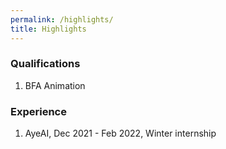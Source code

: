 ```yaml
---
permalink: /highlights/
title: Highlights
---
```


### Qualifications
1. BFA Animation

### Experience
1. AyeAI, Dec 2021 - Feb 2022, Winter internship


